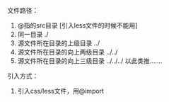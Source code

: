 文件路径：
1. @指的src目录  [引入less文件的时候不能用] 
2. 同一目录   ./
3. 源文件所在目录的上级目录   ../
4. 源文件所在目录的向上两级目录  ../../
5. 源文件所在目录的向上三级目录  ../../../
以此类推.......







引入方式：
1. 引入css/less文件，用@import





